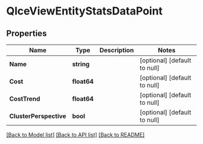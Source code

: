 # QlceViewEntityStatsDataPoint

## Properties
Name | Type | Description | Notes
------------ | ------------- | ------------- | -------------
**Name** | **string** |  | [optional] [default to null]
**Cost** | **float64** |  | [optional] [default to null]
**CostTrend** | **float64** |  | [optional] [default to null]
**ClusterPerspective** | **bool** |  | [optional] [default to null]

[[Back to Model list]](../README.md#documentation-for-models) [[Back to API list]](../README.md#documentation-for-api-endpoints) [[Back to README]](../README.md)

